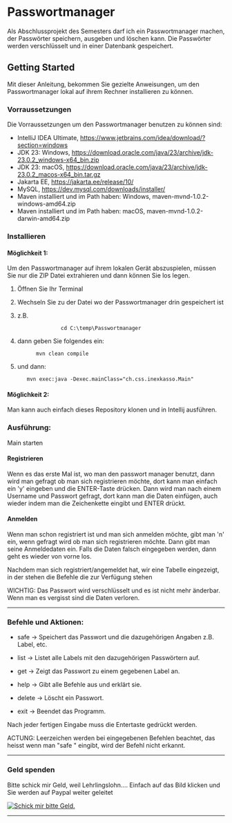 # Passwortmanager

Als Abschlussprojekt des Semesters darf ich ein Passwortmanager machen, der Passwörter speichern, ausgeben und löschen kann. Die Passwörter werden verschlüsselt und in einer Datenbank gespeichert.


## Getting Started

Mit dieser Anleitung, bekommen Sie gezielte Anweisungen, um den Passwortmanager lokal auf ihrem Rechner installieren zu können.

### Vorraussetzungen

Die Vorraussetzungen um den Passwortmanager benutzen zu können sind: 

- IntelliJ IDEA Ultimate, https://www.jetbrains.com/idea/download/?section=windows
- JDK 23: Windows, https://download.oracle.com/java/23/archive/jdk-23.0.2_windows-x64_bin.zip
- JDK 23: macOS, https://download.oracle.com/java/23/archive/jdk-23.0.2_macos-x64_bin.tar.gz
- Jakarta EE, https://jakarta.ee/release/10/
- MySQL, https://dev.mysql.com/downloads/installer/
- Maven installiert und im Path haben: Windows, maven-mvnd-1.0.2-windows-amd64.zip
- Maven installiert und im Path haben: macOS, maven-mvnd-1.0.2-darwin-amd64.zip
  

### Installieren

#### Möglichkeit 1:

Um den Passwortmanager auf ihrem lokalen Gerät abszuspielen, müssen Sie nur die ZIP Datei extrahieren und dann können Sie los legen.

1. Öffnen Sie Ihr Terminal
2. Wechseln Sie zu der Datei wo der Passwortmanager drin gespeichert ist
3. z.B.
   
                     cd C:\temp\Passwortmanager
5. dann geben Sie folgendes ein:
   
             mvn clean compile

6. und dann:

          mvn exec:java -Dexec.mainClass="ch.css.inexkasso.Main"
            


#### Möglichkeit 2:

Man kann auch einfach dieses Repository klonen und in Intellij ausführen.



### Ausführung:

Main starten

#### Registrieren
Wenn es das erste Mal ist, wo man den passwort manager benutzt, dann wird man gefragt ob man sich registrieren möchte, dort kann man einfach ein 'y' eingeben und die ENTER-Taste drücken.
Dann wird man nach einem Username und Passwort gefragt, dort kann man die Daten einfügen, auch wieder indem man die Zeichenkette eingibt und ENTER drückt.

#### Anmelden

Wenn man schon registriert ist und man sich anmelden möchte, gibt man 'n' ein, wenn gefragt wird ob man sich registrieren möchte.
Dann gibt man seine Anmeldedaten ein. Falls die Daten falsch eingegeben werden, dann geht es wieder von vorne los.

Nachdem man sich registriert/angemeldet hat, wir eine Tabelle eingezeigt, in der stehen die Befehle die zur Verfügung stehen

WICHTIG: Das Passwort wird verschlüsselt und es ist nicht mehr änderbar. Wenn man es vergisst sind die Daten verloren.

----------------------------------------------------------------------------------------------------------------
  
### Befehle und Aktionen:

- safe   ->  Speichert das Passwort und die dazugehörigen Angaben z.B. Label, etc.  

- list   ->  Listet alle Labels mit den dazugehörigen Passwörtern auf.              

- get    ->  Zeigt das Passwort zu einem gegebenen Label an.                        

- help   ->  Gibt alle Befehle aus und erklärt sie.                                 

- delete ->  Löscht ein Passwort.                                                   

- exit   ->  Beendet das Programm.                                                  

Nach jeder fertigen Eingabe muss die Entertaste gedrückt werden.

ACTUNG: Leerzeichen werden bei eingegebenen Befehlen beachtet, das heisst wenn man "safe " eingibt, wird der Befehl nicht erkannt.


---
### Geld spenden

Bitte schick mir Geld, weil Lehrlingslohn.... Einfach auf das Bild klicken und Sie werden auf Paypal weiter geleitet

<a href="https://www.paypal.com/ch/digital-wallet/send-receive-money/send-money" target="_blank"><img src="https://i.ytimg.com/vi/KMdjT9RTgqw/hqdefault.jpg" alt="Schick mir bitte Geld." style="height: auto !important;width: auto !important;" ></a>

---
